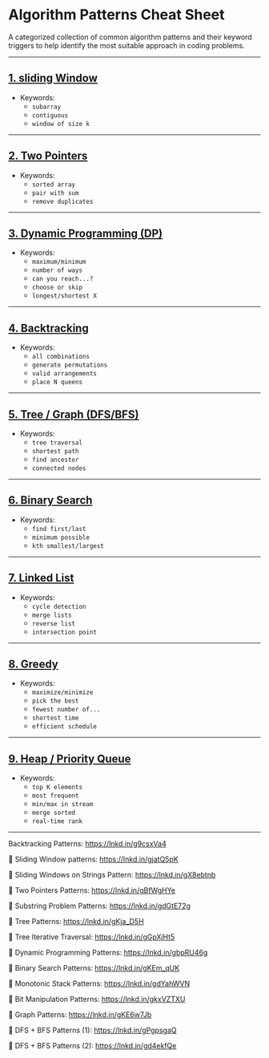 # Algorithm Patterns Cheat Sheet

A categorized collection of common algorithm patterns and their keyword triggers to help identify the most suitable approach in coding problems.

---

<!-- ## [1. Sliding Window](./Sliding%20Window/) -->

## [1. sliding Window](https://lnkd.in/gX8ebtnb)

- Keywords:
  - `subarray`
  - `contiguous`
  - `window of size k`

---

## [2. Two Pointers](./Two%20Pointers/)

- Keywords:
  - `sorted array`
  - `pair with sum`
  - `remove duplicates`

---

## [3. Dynamic Programming (DP)](./Dynamic%20Programming%20(DP)/)

- Keywords:
  - `maximum/minimum`
  - `number of ways`
  - `can you reach...?`
  - `choose or skip`
  - `longest/shortest X`

---

## [4. Backtracking](./Backtracking/)

- Keywords:
  - `all combinations`
  - `generate permutations`
  - `valid arrangements`
  - `place N queens`

---

## [5. Tree / Graph (DFS/BFS)](./Tree%20%26%20Graph%20(DFS-BFS)/)

- Keywords:
  - `tree traversal`
  - `shortest path`
  - `find ancestor`
  - `connected nodes`

---

## [6. Binary Search](./Binary%20Search/)

- Keywords:
  - `find first/last`
  - `minimum possible`
  - `kth smallest/largest`

---

## [7. Linked List](./Linked%20List/)

- Keywords:
  - `cycle detection`
  - `merge lists`
  - `reverse list`
  - `intersection point`

---

## [8. Greedy](./Greedy/)

- Keywords:
  - `maximize/minimize`
  - `pick the best`
  - `fewest number of...`
  - `shortest time`
  - `efficient schedule`

---

## [9. Heap / Priority Queue](./Heap%20-%20Priority%20Queue/)

- Keywords:
  - `top K elements`
  - `most frequent`
  - `min/max in stream`
  - `merge sorted`
  - `real-time rank`

---

  Backtracking Patterns: https://lnkd.in/g9csxVa4

🔸 Sliding Window patterns: https://lnkd.in/gjatQ5pK

🔸 Sliding Windows on Strings Pattern: https://lnkd.in/gX8ebtnb

🔸 Two Pointers Patterns: https://lnkd.in/gBfWgHYe

🔸 Substring Problem Patterns: https://lnkd.in/gdGtE72g

🔸 Tree Patterns: https://lnkd.in/gKja_D5H

🔸 Tree Iterative Traversal: https://lnkd.in/gGpXjHt5

🔸 Dynamic Programming Patterns: https://lnkd.in/gbpRU46g

🔸 Binary Search Patterns: https://lnkd.in/gKEm_qUK

🔸 Monotonic Stack Patterns: https://lnkd.in/gdYahWVN

🔸 Bit Manipulation Patterns: https://lnkd.in/gkxVZTXU

🔸 Graph Patterns: https://lnkd.in/gKE6w7Jb

🔸 DFS + BFS Patterns (1): https://lnkd.in/gPgpsgaQ

🔸 DFS + BFS Patterns (2): https://lnkd.in/gd4ekfQe
